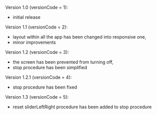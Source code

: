 Version 1.0 (versionCode = 1):
  - initial release

Version 1.1 (versionCode = 2):
  - layout within all the app has been changed into responsive one,
  - minor improvements

Version 1.2 (versionCode = 3):
  - the screen has been prevented from turning off,
  - stop procedure has been simplified

Version 1.2.1 (versionCode = 4):
  - stop procedure has been fixed

Version 1.3 (versionCode = 5):
  - reset sliderLeftRight procedure has been added to stop procedure
